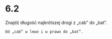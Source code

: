 # 6.2

Znajdź długość najkrótszej drogi z „cab” do „bat”.

```text
Od „cab” w lewo i w prawo do „bat”.
```

